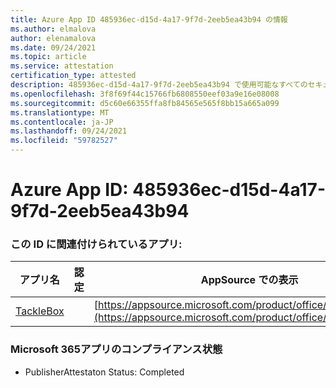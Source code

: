 ```yaml
---
title: Azure App ID 485936ec-d15d-4a17-9f7d-2eeb5ea43b94 の情報
ms.author: elmalova
author: elenamalova
ms.date: 09/24/2021
ms.topic: article
ms.service: attestation
certification_type: attested
description: 485936ec-d15d-4a17-9f7d-2eeb5ea43b94 で使用可能なすべてのセキュリティおよびコンプライアンス情報。
ms.openlocfilehash: 3f8f69f44c15766fb6808550eef03a9e16e08008
ms.sourcegitcommit: d5c60e66355ffa8fb84565e565f8bb15a665a099
ms.translationtype: MT
ms.contentlocale: ja-JP
ms.lasthandoff: 09/24/2021
ms.locfileid: "59782527"
---
```

# <a name="azure-app-id-485936ec-d15d-4a17-9f7d-2eeb5ea43b94"></a>Azure App ID: 485936ec-d15d-4a17-9f7d-2eeb5ea43b94


### <a name="apps-associated-with-this-id"></a>この ID に関連付けられているアプリ:
| **アプリ名** | **認定** | **AppSource での表示** |
|--------------|---------------|-----------------------|
| [TackleBox](https://docs.microsoft.com/microsoft-365-app-certification/forward/WA200002310) |  | [https://appsource.microsoft.com/product/office/WA200002310](https://appsource.microsoft.com/product/office/WA200002310) |

### <a name="microsoft-365-app-compliance-status"></a>Microsoft 365アプリのコンプライアンス状態
- PublisherAttestaton Status: Completed
